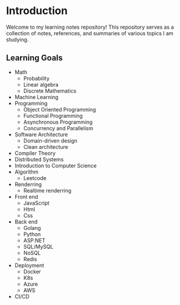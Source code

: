 # Introduction
Welcome to my learning notes repository! This repository serves as a collection of notes, references, and summaries of various topics I am studying.

## Learning Goals
- Math
  - Probability
  - Linear algebra
  - Discrete Mathematics
- Machine Learning
- Programming
  - Object Oriented Programming
  - Functional Programming
  - Asynchronous Programming
  - Concurrency and Parallelism
- Software Architecture
  - Domain-driven design
  - Clean architecture
- Compiler Theory
- Distributed Systems
- Introduction to Computer Science
- Algorithm
  - Leetcode
- Renderring
  - Realtime renderring
- Front end 
  - JavaScript
  - Html
  - Css
- Back end
  - Golang
  - Python
  - ASP.NET
  - SQL/MySQL
  - NoSQL
  - Redis
- Deployment
  - Docker
  - K8s
  - Azure
  - AWS
- CI/CD
